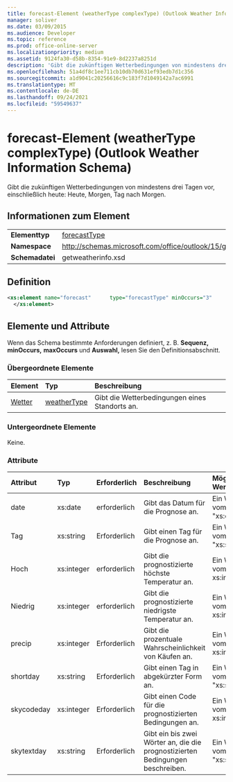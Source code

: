 ```yaml
---
title: forecast-Element (weatherType complexType) (Outlook Weather Information Schema)
manager: soliver
ms.date: 03/09/2015
ms.audience: Developer
ms.topic: reference
ms.prod: office-online-server
ms.localizationpriority: medium
ms.assetid: 9124fa30-d58b-8354-91e9-8d2237a8251d
description: 'Gibt die zukünftigen Wetterbedingungen von mindestens drei Tagen vor, einschließlich heute: Heute, Morgen, Tag nach Morgen.'
ms.openlocfilehash: 51a4df8c1ee711cb10db70d631ef93edb7d1c356
ms.sourcegitcommit: a1d9041c20256616c9c183f7d1049142a7ac6991
ms.translationtype: MT
ms.contentlocale: de-DE
ms.lasthandoff: 09/24/2021
ms.locfileid: "59549637"
---
```

# <a name="forecast-element-weathertype-complextype-outlook-weather-information-schema"></a>forecast-Element (weatherType complexType) (Outlook Weather Information Schema)

Gibt die zukünftigen Wetterbedingungen von mindestens drei Tagen vor, einschließlich heute: Heute, Morgen, Tag nach Morgen.
  
## <a name="element-information"></a>Informationen zum Element

|||
|:-----|:-----|
|**Elementtyp** <br/> |[forecastType](forecasttype-complextype-outlook-weather-information-schema.md) <br/> |
|**Namespace** <br/> |http://schemas.microsoft.com/office/outlook/15/getweatherinfo.xsd  <br/> |
|**Schemadatei** <br/> |getweatherinfo.xsd  <br/> |
   
## <a name="definition"></a>Definition

```XML
<xs:element name="forecast"      type="forecastType" minOccurs="3"     maxOccurs="unbounded"    >
  </xs:element>  

```

## <a name="elements-and-attributes"></a>Elemente und Attribute

Wenn das Schema bestimmte Anforderungen definiert, z. B. **Sequenz,** **minOccurs,** **maxOccurs** und **Auswahl,** lesen Sie den Definitionsabschnitt. 
  
### <a name="parent-elements"></a>Übergeordnete Elemente

|**Element**|**Typ**|**Beschreibung**|
|:-----|:-----|:-----|
|[Wetter](weather-element-weatherdata-elementoutlook-weather-information-schema.md) <br/> |[weatherType](weathertype-complextype-outlook-weather-information-schema.md) <br/> |Gibt die Wetterbedingungen eines Standorts an.  <br/> |
   
### <a name="child-elements"></a>Untergeordnete Elemente

Keine.
  
### <a name="attributes"></a>Attribute

|**Attribut**|**Typ**|**Erforderlich**|**Beschreibung**|**Mögliche Werte**|
|:-----|:-----|:-----|:-----|:-----|
|date  <br/> |xs:date  <br/> |erforderlich  <br/> |Gibt das Datum für die Prognose an.  <br/> |Ein Wert vom Typ "xs:date"  <br/> |
|Tag  <br/> |xs:string  <br/> |Erforderlich  <br/> |Gibt einen Tag für die Prognose an.  <br/> |Ein Wert vom Typ "xs:string"  <br/> |
|Hoch  <br/> |xs:integer  <br/> |erforderlich  <br/> |Gibt die prognostizierte höchste Temperatur an.  <br/> |Ein Wert vom Typ xs:integer  <br/> |
|Niedrig  <br/> |xs:integer  <br/> |erforderlich  <br/> |Gibt die prognostizierte niedrigste Temperatur an.  <br/> |Ein Wert vom Typ xs:integer  <br/> |
|precip  <br/> |xs:integer  <br/> |Erforderlich  <br/> |Gibt die prozentuale Wahrscheinlichkeit von Käufen an.  <br/> |Ein Wert vom Typ xs:integer  <br/> |
|shortday  <br/> |xs:string  <br/> |Erforderlich  <br/> |Gibt einen Tag in abgekürzter Form an.  <br/> |Ein Wert vom Typ "xs:string"  <br/> |
|skycodeday  <br/> |xs:integer  <br/> |Erforderlich  <br/> |Gibt einen Code für die prognostizierten Bedingungen an.  <br/> |Ein Wert vom Typ xs:integer  <br/> |
|skytextday  <br/> |xs:string  <br/> |Erforderlich  <br/> |Gibt ein bis zwei Wörter an, die die prognostizierten Bedingungen beschreiben.  <br/> |Ein Wert vom Typ "xs:string"  <br/> |
   

